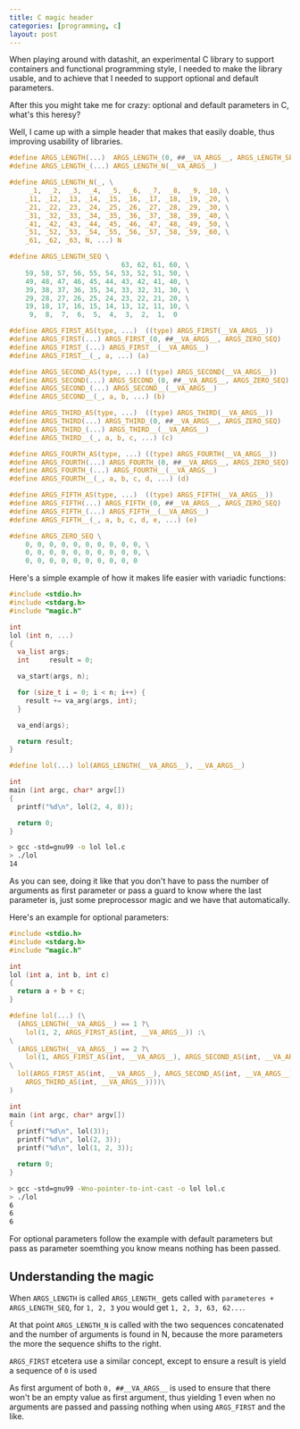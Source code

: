 ```yaml
---
title: C magic header
categories: [programming, c]
layout: post
---
```


When playing around with datashit, an experimental C library to support
containers and functional programming style, I needed to make the library
usable, and to achieve that I needed to support optional and default
parameters.

After this you might take me for crazy: optional and default parameters in C,
what's this heresy?

Well, I came up with a simple header that makes that easily doable, thus
improving usability of libraries.

```c
#define ARGS_LENGTH(...)  ARGS_LENGTH_(0, ##__VA_ARGS__, ARGS_LENGTH_SEQ)
#define ARGS_LENGTH_(...) ARGS_LENGTH_N(__VA_ARGS__)

#define ARGS_LENGTH_N(_, \
	 _1,  _2,  _3,  _4,  _5,  _6,  _7,  _8,  _9, _10, \
	_11, _12, _13, _14, _15, _16, _17, _18, _19, _20, \
	_21, _22, _23, _24, _25, _26, _27, _28, _29, _30, \
	_31, _32, _33, _34, _35, _36, _37, _38, _39, _40, \
	_41, _42, _43, _44, _45, _46, _47, _48, _49, _50, \
	_51, _52, _53, _54, _55, _56, _57, _58, _59, _60, \
	_61, _62, _63, N, ...) N

#define ARGS_LENGTH_SEQ \
	                        63, 62, 61, 60, \
	59, 58, 57, 56, 55, 54, 53, 52, 51, 50, \
	49, 48, 47, 46, 45, 44, 43, 42, 41, 40, \
	39, 38, 37, 36, 35, 34, 33, 32, 31, 30, \
	29, 28, 27, 26, 25, 24, 23, 22, 21, 20, \
	19, 18, 17, 16, 15, 14, 13, 12, 11, 10, \
	 9,  8,  7,  6,  5,  4,  3,  2,  1,  0

#define ARGS_FIRST_AS(type, ...)  ((type) ARGS_FIRST(__VA_ARGS__))
#define ARGS_FIRST(...) ARGS_FIRST_(0, ##__VA_ARGS__, ARGS_ZERO_SEQ)
#define ARGS_FIRST_(...) ARGS_FIRST__(__VA_ARGS__)
#define ARGS_FIRST__(_, a, ...) (a)

#define ARGS_SECOND_AS(type, ...) ((type) ARGS_SECOND(__VA_ARGS__))
#define ARGS_SECOND(...) ARGS_SECOND_(0, ##__VA_ARGS__, ARGS_ZERO_SEQ)
#define ARGS_SECOND_(...) ARGS_SECOND__(__VA_ARGS__)
#define ARGS_SECOND__(_, a, b, ...) (b)

#define ARGS_THIRD_AS(type, ...)  ((type) ARGS_THIRD(__VA_ARGS__))
#define ARGS_THIRD(...) ARGS_THIRD_(0, ##__VA_ARGS__, ARGS_ZERO_SEQ)
#define ARGS_THIRD_(...) ARGS_THIRD__(__VA_ARGS__)
#define ARGS_THIRD__(_, a, b, c, ...) (c)

#define ARGS_FOURTH_AS(type, ...) ((type) ARGS_FOURTH(__VA_ARGS__))
#define ARGS_FOURTH(...) ARGS_FOURTH_(0, ##__VA_ARGS__, ARGS_ZERO_SEQ)
#define ARGS_FOURTH_(...) ARGS_FOURTH__(__VA_ARGS__)
#define ARGS_FOURTH__(_, a, b, c, d, ...) (d)

#define ARGS_FIFTH_AS(type, ...)  ((type) ARGS_FIFTH(__VA_ARGS__))
#define ARGS_FIFTH(...) ARGS_FIFTH_(0, ##__VA_ARGS__, ARGS_ZERO_SEQ)
#define ARGS_FIFTH_(...) ARGS_FIFTH__(__VA_ARGS__)
#define ARGS_FIFTH__(_, a, b, c, d, e, ...) (e)

#define ARGS_ZERO_SEQ \
	0, 0, 0, 0, 0, 0, 0, 0, 0, 0, \
	0, 0, 0, 0, 0, 0, 0, 0, 0, 0, \
	0, 0, 0, 0, 0, 0, 0, 0, 0, 0
```

Here's a simple example of how it makes life easier with variadic functions:

```c
#include <stdio.h>
#include <stdarg.h>
#include "magic.h"

int
lol (int n, ...)
{
  va_list args;
  int     result = 0;

  va_start(args, n);

  for (size_t i = 0; i < n; i++) {
    result += va_arg(args, int);
  }

  va_end(args);

  return result;
}

#define lol(...) lol(ARGS_LENGTH(__VA_ARGS__), __VA_ARGS__)

int
main (int argc, char* argv[])
{
  printf("%d\n", lol(2, 4, 8));

  return 0;
}
```

```bash
> gcc -std=gnu99 -o lol lol.c
> ./lol
14
```

As you can see, doing it like that you don't have to pass the number of
arguments as first parameter or pass a guard to know where the last parameter
is, just some preprocessor magic and we have that automatically.

Here's an example for optional parameters:

```c
#include <stdio.h>
#include <stdarg.h>
#include "magic.h"

int
lol (int a, int b, int c)
{
  return a + b + c;
}

#define lol(...) (\
  (ARGS_LENGTH(__VA_ARGS__) == 1 ?\
    lol(1, 2, ARGS_FIRST_AS(int, __VA_ARGS__)) :\
\
  (ARGS_LENGTH(__VA_ARGS__) == 2 ?\
    lol(1, ARGS_FIRST_AS(int, __VA_ARGS__), ARGS_SECOND_AS(int, __VA_ARGS__)) :\
\
  lol(ARGS_FIRST_AS(int, __VA_ARGS__), ARGS_SECOND_AS(int, __VA_ARGS__),\
    ARGS_THIRD_AS(int, __VA_ARGS__))))\
)

int
main (int argc, char* argv[])
{
  printf("%d\n", lol(3));
  printf("%d\n", lol(2, 3));
  printf("%d\n", lol(1, 2, 3));

  return 0;
}
```

```bash
> gcc -std=gnu99 -Wno-pointer-to-int-cast -o lol lol.c
> ./lol
6
6
6
```

For optional parameters follow the example with default parameters but pass as
parameter soemthing you know means nothing has been passed.

Understanding the magic
-----------------------
When `ARGS_LENGTH` is called `ARGS_LENGTH_` gets called with
`parameteres + ARGS_LENGTH_SEQ`, for `1, 2, 3` you would get
`1, 2, 3, 63, 62...`.

At that point `ARGS_LENGTH_N` is called with the two sequences concatenated and
the number of arguments is found in N, because the more parameters the more the
sequence shifts to the right.

`ARGS_FIRST` etcetera use a similar concept, except to ensure a result is yield
a sequence of `0` is used

As first argument of both `0, ##__VA_ARGS__` is used to ensure that there won't
be an empty value as first argument, thus yielding 1 even when no arguments are
passed and passing nothing when using `ARGS_FIRST` and the like.
